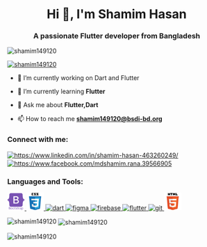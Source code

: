 <h1 align="center">Hi 👋, I'm Shamim Hasan</h1>
<h3 align="center">A passionate Flutter developer from Bangladesh</h3>

<p align="left"> <img src="https://komarev.com/ghpvc/?username=shamim149120&label=Profile%20views&color=0e75b6&style=flat" alt="shamim149120" /> </p>

<p align="left"> <a href="https://github.com/ryo-ma/github-profile-trophy"><img src="https://github-profile-trophy.vercel.app/?username=shamim149120" alt="shamim149120" /></a> </p>



- 🔭 I’m currently working on Dart and Flutter 

- 🌱 I’m currently learning **Flutter**



- 💬 Ask me about **Flutter,Dart**

- 📫 How to reach me **shamim149120@bsdi-bd.org**



<h3 align="left">Connect with me:</h3>
<p align="left">
<a href="https://linkedin.com/in/https://www.linkedin.com/in/shamim-hasan-463260249/" target="blank"><img align="center" src="https://raw.githubusercontent.com/rahuldkjain/github-profile-readme-generator/master/src/images/icons/Social/linked-in-alt.svg" alt="https://www.linkedin.com/in/shamim-hasan-463260249/" height="30" width="40" /></a>
<a href="https://fb.com/https://www.facebook.com/mdshamim.rana.39566905" target="blank"><img align="center" src="https://raw.githubusercontent.com/rahuldkjain/github-profile-readme-generator/master/src/images/icons/Social/facebook.svg" alt="https://www.facebook.com/mdshamim.rana.39566905" height="30" width="40" /></a>
</p>

<h3 align="left">Languages and Tools:</h3>
<p align="left"> <a href="https://getbootstrap.com" target="_blank" rel="noreferrer"> <img src="https://raw.githubusercontent.com/devicons/devicon/master/icons/bootstrap/bootstrap-plain-wordmark.svg" alt="bootstrap" width="40" height="40"/> </a> <a href="https://www.w3schools.com/css/" target="_blank" rel="noreferrer"> <img src="https://raw.githubusercontent.com/devicons/devicon/master/icons/css3/css3-original-wordmark.svg" alt="css3" width="40" height="40"/> </a> <a href="https://dart.dev" target="_blank" rel="noreferrer"> <img src="https://www.vectorlogo.zone/logos/dartlang/dartlang-icon.svg" alt="dart" width="40" height="40"/> </a> <a href="https://www.figma.com/" target="_blank" rel="noreferrer"> <img src="https://www.vectorlogo.zone/logos/figma/figma-icon.svg" alt="figma" width="40" height="40"/> </a> <a href="https://firebase.google.com/" target="_blank" rel="noreferrer"> <img src="https://www.vectorlogo.zone/logos/firebase/firebase-icon.svg" alt="firebase" width="40" height="40"/> </a> <a href="https://flutter.dev" target="_blank" rel="noreferrer"> <img src="https://www.vectorlogo.zone/logos/flutterio/flutterio-icon.svg" alt="flutter" width="40" height="40"/> </a> <a href="https://git-scm.com/" target="_blank" rel="noreferrer"> <img src="https://www.vectorlogo.zone/logos/git-scm/git-scm-icon.svg" alt="git" width="40" height="40"/> </a> <a href="https://www.w3.org/html/" target="_blank" rel="noreferrer"> <img src="https://raw.githubusercontent.com/devicons/devicon/master/icons/html5/html5-original-wordmark.svg" alt="html5" width="40" height="40"/> </a> </p>



<p><img align="left" src="https://github-readme-stats.vercel.app/api/top-langs?username=shamim149120&show_icons=true&locale=en&layout=compact" alt="shamim149120" /></p>



<p>&nbsp;<img align="center" src="https://github-readme-stats.vercel.app/api?username=shamim149120&show_icons=true&locale=en" alt="shamim149120" /></p>

<p><img align="center" src="https://github-readme-streak-stats.herokuapp.com/?user=shamim149120&" alt="shamim149120" /></p>
